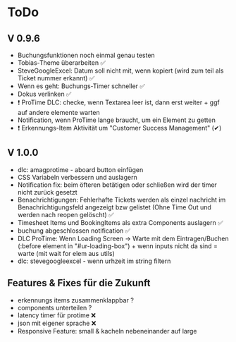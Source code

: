 # ToDo


## V 0.9.6
 - Buchungsfunktionen noch einmal genau testen
 - Tobias-Theme überarbeiten ✅
 - SteveGoogleExcel: Datum soll nicht mit, wenn kopiert (wird zum teil als Ticket nummer erkannt) ✅
 - Wenn es geht: Buchungs-Timer schneller ✅
 - Dokus verlinken ✅
 - ❗️ ProTime DLC: checke, wenn Textarea leer ist, dann erst weiter + ggf auf andere elemente warten
 - Notification, wenn ProTime lange braucht, um ein Element zu getten
 - ❗️ Erkennungs-Item Aktivität um "Customer Success Management" (✔)
 
## V 1.0.0

 - dlc: amagprotime - aboard button einfügen
 - CSS Variabeln verbessern und auslagern
 - Notification fix: beim öfteren betätigen oder schließen wird der timer nicht zurück gesetzt
 - Benachrichtigungen: Fehlerhafte Tickets werden als einzel nachricht im Benachrichtigungsfeld angezeigt bzw gelistet (Ohne Time Out und werden nach reopen gelöscht) ✅
 - Timesheet Items und BookingItems als extra Components auslagern ✅
 - buchung abgeschlossen notification ✅
 - DLC ProTime: Wenn Loading Screen -> Warte mit dem Eintragen/Buchen (:before element in "#ur-loading-box")
                + wenn inputs nicht da sind = warte (mit wait for elem aus utils)
 - dlc: stevegoogleexcel - wenn urhzeit im string filtern
 
 
 ## Features & Fixes für die Zukunft

 - erkennungs items zusammenklappbar ?
 - components unterteilen ?
 - latency timer für protime ❌
 - json mit eigener sprache ❌
 - Responsive Feature: small & kacheln nebeneinander auf large
